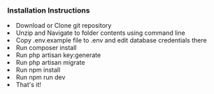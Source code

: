 <h3>Installation Instructions</h3>
<li>Download or Clone git repository</li>
<li>Unzip and Navigate to folder contents using command line</li>
<li>Copy .env.example file to .env and edit database credentials there</li>
<li>Run composer install</li>
<li>Run php artisan key:generate</li>
<li>Run php artisan migrate</li>
<li>Run npm install</li>
<li>Run npm run dev</li>
<li>That's it!</li>
